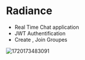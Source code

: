 # Radiance

* Real Time Chat application
* JWT Authentification
* Create , Join Groupes

![1720173483091](image/README/1720173483091.png)
